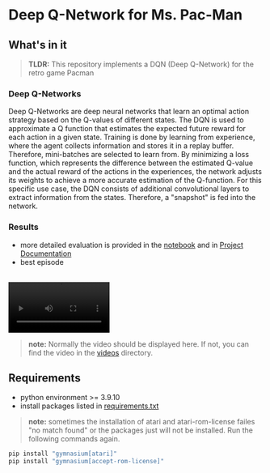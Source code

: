 # Deep Q-Network for Ms. Pac-Man

## What's in it
> **TLDR:** This repository implements a DQN (Deep Q-Network) for the retro game Pacman

### Deep Q-Networks
Deep Q-Networks are deep neural networks that learn an optimal action strategy based on the Q-values of different states.
The DQN is used to approximate a Q function that estimates the expected future reward for each action in a given state. Training is done by learning from experience, where the agent collects information and stores it in a replay buffer. Therefore, mini-batches are selected to learn from. By minimizing a loss function, which represents the difference between the estimated Q-value and the actual reward of the actions in the experiences, the network adjusts its weights to achieve a more accurate estimation of the Q-function.
For this specific use case, the DQN consists of additional convolutional layers to extract information from the states. Therefore, a "snapshot" is fed into the network.


### Results
- more detailed evaluation is provided in the [notebook](./pacman.ipynb) and in [Project Documentation]()
- best episode
<br>
<video controls autoplay width="200px" height="auto">
    <source src="videos/best-episode.mp4" type="video/mp4" />
</video>

> **note:** Normally the video should be displayed here. If not, you can find the video in the [videos](./videos) directory.

## Requirements
- python environment >= 3.9.10
- install packages listed in [requirements.txt](./requirements.txt)
> **note:** sometimes the installation of atari and atari-rom-license failes "no match found" or the packages just will not be installed. Run the following commands again.
```bash
pip install "gymnasium[atari]"
pip install "gymnasium[accept-rom-license]"
```